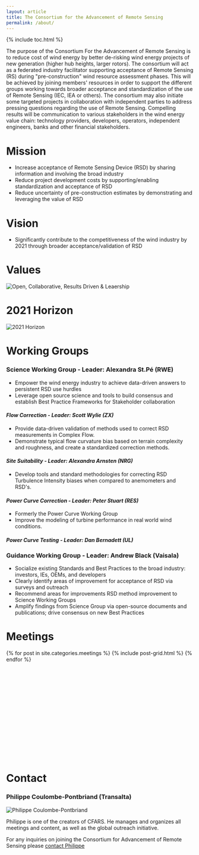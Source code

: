 ```yaml
---
layout: article
title: The Consortium for the Advancement of Remote Sensing
permalink: /about/
---
```


{% include toc.html %}

The purpose of the Consortium For the Advancement of Remote Sensing is to reduce cost of wind energy by better de-risking wind energy projects of new generation (higher hub heights, larger rotors). The consortium will act as a federated industry facilitator supporting acceptance of Remote Sensing (RS) during "pre-construction" wind resource assessment phases. This will be achieved by joining members' resources in order to support the different groups working towards broader acceptance and standardization of the use of Remote Sensing (IEC, IEA or others). The consortium may also initiate some targeted projects in collaboration with independent parties to address pressing questions regarding the use of Remote Sensing. Compelling results will be communication to various stakeholders in the wind energy value chain: technology providers, developers, operators, independent engineers, banks and other financial stakeholders.

# Mission
- Increase acceptance of Remote Sensing Device (RSD) by sharing information and involving the broad industry
- Reduce project development costs by supporting/enabling standardization and acceptance of RSD
- Reduce uncertainty of pre-construction estimates by demonstrating and leveraging the value of RSD

# Vision
- Significantly contribute to the competitiveness of the wind industry by 2021 through broader acceptance/validation of RSD

# Values
![Open, Collaborative, Results Driven & Leaership](https://cfars.github.io/images/values.jpg "Our Values")

# 2021 Horizon

![2021 Horizon](https://cfars.github.io/images/2021-horizon-image.jpg "2020 Horizon")

# Working Groups

### Science Working Group - Leader: Alexandra St.Pé (RWE)
- Empower the wind energy industry to achieve data-driven answers to persistent RSD use hurdles
- Leverage open source science and tools to build consensus and establish Best Practice Frameworks for Stakeholder collaboration 

#### *Flow Correction - Leader: Scott Wylie (ZX)*
- Provide data-driven validation of methods used to correct RSD measurements in Complex Flow. 
- Demonstrate typical flow curvature bias based on terrain complexity and roughness, and create a standardized correction methods. 

#### *Site Suitability - Leader: Alexandra Arnsten (NRG)*
- Develop tools and standard methodologies for correcting RSD Turbulence Intensity biases when compared to anemometers and RSD's. 

#### *Power Curve Correction - Leader: Peter Stuart (RES)*
- Formerly the Power Curve Working Group
- Improve the modeling of turbine performance in real world wind conditions.

#### *Power Curve Testing - Leader: Dan Bernadett (UL)*

### Guidance Working Group - Leader: Andrew Black (Vaisala)
- Socialize existing Standards and Best Practices to the broad industry: investors, IEs, OEMs, and developers
- Clearly identify areas of improvement for acceptance of RSD via surveys and outreach
- Recommend areas for improvements RSD method improvement to Science Working Groups
- Amplify findings from Science Group via open-source documents and publications; drive consensus on new Best Practices 

# Meetings

<div class="tiles">
{% for post in site.categories.meetings %}
  {% include post-grid.html %}
{% endfor %}
</div><!-- /.tiles -->
<br/><br/><br/><br/><br/><br/><br/><br/><br/><br/><br/><br/><br/><br/><br/>

# Contact
### Philippe Coulombe-Pontbriand (Transalta)

![Philippe Coulombe-Pontbriand](https://cfars.github.io/images/philippe-p.png "Philippe Coulombe-Pontbriand")

Philippe is one of the creators of CFARS. He manages and organizes all meetings and content, as well as the global outreach initiative. 

For any inquiries on joining the Consortium for Advancement of Remote Sensing please [contact Philippe](mailto:Philippe_Pontbriand@transalta.com)